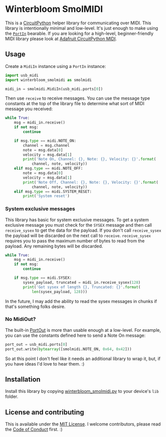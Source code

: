 # Winterbloom SmolMIDI

This is a [CircuitPython](https://circuitpython.org) helper library for communicating over MIDI. This library is intentionally minimal and low-level. It's just enough to make using the [`PortIn`](https://circuitpython.readthedocs.io/en/latest/shared-bindings/usb_midi/PortIn.html) bearable. If you are looking for a high-level, beginner-friendly MIDI library please look at [Adafruit CircuitPython MIDI](https://github.com/adafruit/Adafruit_CircuitPython_MIDI).

## Usage

Create a `MidiIn` instance using a `PortIn` instance:

```python
import usb_midi
import winterbloom_smolmidi as smolmidi

midi_in = smolmidi.MidiIn(usb_midi.ports[0])
```

Then use `receive` to receive messages. You can use the message type constants at the top of the library file to determine what sort of MIDI message you received:

```python
while True:
    msg = midi_in.receive()
    if not msg:
        continue

    if msg.type == midi.NOTE_ON:
        channel = msg.channel
        note = msg.data[0]
        velocity = msg.data[1]
        print('Note On, Channel: {}, Note: {}, Velocity: {}'.format(
            channel, note, velocity))
    elif msg.type == midi.NOTE_OFF:
        note = msg.data[0]
        velocity = msg.data[1]
        print('Note Off, Channel: {}, Note: {}, Velocity: {}'.format(
            channel, note, velocity))
    elif msg.type == midi.SYSTEM_RESET:
        print('System reset')
```

### System exclusive messages

This library has basic for system exclusive messages. To get a system exclusive message you must check for the `SYSEX` message and then call `receive_sysex` to get the data for the payload. If you don't call `receive_sysex` the payload will be discarded on the next call to `receive`. `receive_sysex` requires you to pass the maximum number of bytes to read from the payload. Any remaining bytes will be discarded.

```python
while True:
    msg = midi_in.receive()
    if not msg:
        continue

    if msg.type == midi.SYSEX:
        sysex_payload, truncated = midi_in.receive_sysex(128)
        print('Got sysex of length {}, Truncated: {}'.format(
            len(sysex_payload, 128)))

```

In the future, I may add the ability to read the sysex messages in chunks if that's something folks desire.

### No MidiOut?

The built-in [PortOut](https://circuitpython.readthedocs.io/en/latest/shared-bindings/usb_midi/PortOut.html) is more than usable enough at a low-level. For example, you can use the constants defined here to send a Note On message:

```python
port_out = usb_midi.ports[0]
port_out.write(bytearray([smolmidi.NOTE_ON, 0x64, 0x42]))
```

So at this point I don't feel like it needs an additional library to wrap it, but, if you have ideas I'd love to hear them. :)

## Installation

Install this library by copying [winterbloom_smolmidi.py](winterbloom_smolmidi.py) to your device's `lib` folder.

## License and contributing

This is available under the [MIT License](LICENSE). I welcome contributors, please read the [Code of Conduct](CODE_OF_CONDUCT.md) first. :)

